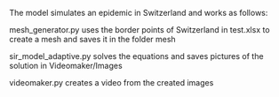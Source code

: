 The model simulates an epidemic in Switzerland and works as follows:

mesh_generator.py uses the border points of Switzerland in test.xlsx to create a mesh and saves it in the folder mesh

sir_model_adaptive.py solves the equations and saves pictures of the solution in Videomaker/Images

videomaker.py creates a video from the created images
